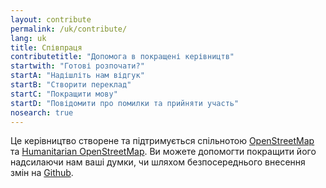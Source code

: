 ```yaml
---
layout: contribute
permalink: /uk/contribute/
lang: uk
title: Співпраця
contributetitle: "Допомога в покращені керівництв"
startwith: "Готові розпочати?"
startA: "Надішліть нам відгук"
startB: "Створити переклад"
startC: "Покращити мову"
startD: "Повідомити про помилки та прийняти участь"
nosearch: true
---
```

Це керівництво створене та підтримується спільнотою [OpenStreetMap](https://www.openstreetmap.org/) та [Humanitarian OpenStreetMap](http://hotosm.org/). Ви можете допомогти покращити його надсилаючи нам ваші думки, чи шляхом безпосереднього внесення змін на [Github](http://github.com/hotosm/learnosm).

